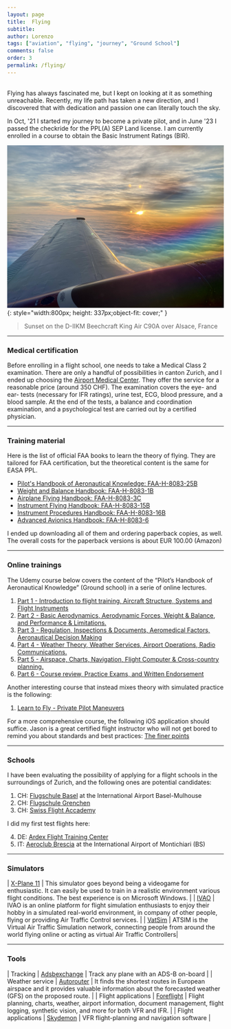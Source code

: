 ```yaml
---
layout: page
title:  Flying
subtitle:
author: Lorenzo
tags: ["aviation", "flying", "journey", "Ground School"]
comments: false
order: 3
permalink: /flying/
---
```

<br>
Flying has always fascinated me, but I kept on looking at it as something unreachable. Recently, my life path has taken a new direction, and I discovered that with dedication and passion one can literally touch the sky.

In Oct, '21 I started my journey to become a private pilot, and in June '23 I passed the checkride for the PPL(A) SEP Land license. I am currently enrolled in a course to obtain the Basic Instrument Ratings (BIR).  


![aviation-1](/assets/flying/IMG_1909.jpeg){: style="width:800px; height: 337px;object-fit: cover;" }

  > Sunset on the D-IIKM Beechcraft King Air C90A over Alsace, France

---

### Medical certification

Before enrolling in a flight school, one needs to take a Medical Class 2 examination. There are only a handful of possibilities in canton Zurich, and I ended up choosing the [Airport Medical Center](https://www.airportmedicalcenter.ch/). They offer the service for a reasonable price (around 350 CHF). The examination covers the eye- and ear- tests (necessary for IFR ratings), urine test, ECG, blood pressure, and a blood sample. At the end of the tests, a balance and coordination examination, and a psychological test are carried out by a certified physician.

---

### Training material

Here is the list of official FAA books to learn the theory of flying. They are tailored for FAA certification, but the theoretical content is the same for EASA PPL.

- [Pilot's Handbook of Aeronautical Knowledge: FAA-H-8083-25B](https://www.faa.gov/regulations_policies/handbooks_manuals/aviation/phak/)
- [Weight and Balance Handbook: FAA-H-8083-1B](https://www.faa.gov/regulations_policies/handbooks_manuals/aviation/media/FAA-H-8083-1.pdf)
- [Airplane Flying Handbook: FAA-H-8083-3C](https://www.faa.gov/regulations_policies/handbooks_manuals/aviation/airplane_handbook/)
- [Instrument Flying Handbook: FAA-H-8083-15B](https://www.faa.gov/regulations_policies/handbooks_manuals/aviation/media/FAA-H-8083-15B.pdf)
- [Instrument Procedures Handbook: FAA-H-8083-16B](https://www.faa.gov/regulations_policies/handbooks_manuals/aviation/instrument_procedures_handbook/media/faa-h-8083-16b.pdf)
- [Advanced Avionics Handbook: FAA-H-8083-6](https://www.faa.gov/regulations_policies/handbooks_manuals/aviation/advanced_avionics_handbook/media/FAA-H-8083-6.pdf)

I ended up downloading all of them and ordering paperback copies, as well. The overall costs for the paperback versions is about EUR 100.00 (Amazon)

---

### Online trainings

The Udemy course below covers the content of the “Pilot’s Handbook of Aeronautical Knowledge” (Ground school) in a serie of online lectures.

1. [Part 1 - Introduction to flight training, Aircraft Structure, Systems and Flight Instruments  ](https://www.udemy.com/course/part-1-faa-private-pilot-ground-school-part-61/)
2. [Part 2 - Basic Aerodynamics, Aerodynamic Forces, Weight & Balance, and Performance & Limitations. ](https://www.udemy.com/course/part-2-faa-private-pilot-ground-school-part-61/)
3. [Part 3 - Regulation, Inspections & Documents, Aeromedical Factors, Aeronautical Decision Making ](https://www.udemy.com/course/part-3-faa-private-pilot-ground-school-part-61/)
4. [Part 4 - Weather Theory, Weather Services, Airport Operations, Radio Communications. ](https://www.udemy.com/course/part-4-faa-private-pilot-ground-school-part-61/)
5. [Part 5 - Airspace, Charts, Navigation, Flight Computer & Cross-country planning. ](https://www.udemy.com/course/part-5-faa-private-pilot-ground-school-part-61/)
6. [Part 6 - Course review, Practice Exams, and Written Endorsement ](https://www.udemy.com/course/part-6-faa-private-pilot-ground-school-part-61/)

Another interesting course that instead mixes theory with simulated practice is the following:

1. [Learn to Fly - Private Pilot Maneuvers](https://www.udemy.com/course/private-pilot-maneuvers/)

For a more comprehensive course, the following iOS application should suffice. Jason is a great certified flight instructor who will not get bored to remind you about standards and best practices: [The finer points](https://www.learnthefinerpoints.com/)



---

### Schools

I have been evaluating the possibility of applying for a flight schools in the surroundings of Zurich, and the following ones are potential candidates:

1. CH: [Flugschule Basel](https://www.fsb.aero/) at the International Airport Basel-Mulhouse
2. CH: [Flugschule Grenchen](https://fliegen.ch/)
3. CH: [Swiss Flight Accademy](https://www.horizon-sfa.ch/de)

I did my first test flights here:

4. DE: [Ardex Flight Training Center](https://www.flugschule-ardex.de/)
5. IT: [Aeroclub Brescia](https://aecbrescia.com/) at the International Airport of Montichiari (BS)

---

### Simulators

| [X-Plane 11](https://www.x-plane.com) | This simulator goes beyond being a videogame for enthusiastic. It can easily be used to train in a realistic environment various flight conditions. The best experience is on Microsoft Windows. |
| [IVAO](https://ivao.aero) | IVAO is an online platform for flight simulation enthusiasts to enjoy their hobby in a simulated real-world environment, in company of other people, flying or providing Air Traffic Control services. |
| [VatSim](https://www.vatsim.net) | ATSIM is the Virtual Air Traffic Simulation network, connecting people from around the world flying online or acting as virtual Air Traffic Controllers|

---

### Tools

| Tracking | [Adsbexchange](https://www.adsbexchange.com/) | Track any plane with an ADS-B on-board |
| Weather service | [Autorouter](https://www.autorouter.aero/) | It finds the shortest routes in European airspace and it provides valuable information about the forecasted weather (GFS) on the proposed route. |
| Flight applications | [Foreflight](https://foreflight.com/) | Flight planning, charts, weather, airport information, document management, flight logging, synthetic vision, and more for both VFR and IFR. |
| Flight applications | [Skydemon](https://www.skydemon.aero/) | VFR flight-planning and navigation software |

